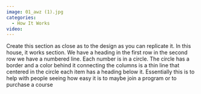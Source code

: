 ```yaml
---
image: 01_awz (1).jpg
categories:
  - How It Works
video:
---
```

Create this section as close as to the design as you can replicate it. In this house, it works section. We have a heading in the first row in the second row we have a numbered line. Each number is in a circle. The circle has a border and a color behind it connecting the columns is a thin line that centered in the circle each item has a heading below it. Essentially this is to help with people seeing how easy it is to maybe join a program or to purchase a course
